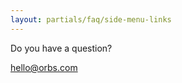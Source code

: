 ```yaml
---
layout: partials/faq/side-menu-links
---
```


Do you have a question?

[hello@orbs.com](hello@orbs.com "email")
